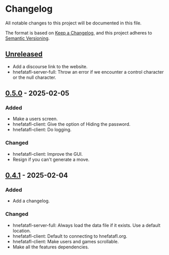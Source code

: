 # Changelog

All notable changes to this project will be documented in this file.

The format is based on [Keep a Changelog](https://keepachangelog.com/en/1.1.0/),
and this project adheres to [Semantic Versioning](https://semver.org/spec/v2.0.0.html).

## [Unreleased]

- Add a discourse link to the website.
- hnefatafl-server-full: Throw an error if we encounter a control character or
  the null character.

## [0.5.0] - 2025-02-05

### Added

- Make a users screen.
- hnefatafl-client: Give the option of Hiding the password.
- hnefatafl-client: Do logging.

### Changed

- hnefatafl-client: Improve the GUI.
- Resign if you can't generate a move.

## [0.4.1] - 2025-02-04

### Added

- Add a changelog.

### Changed

- hnefatafl-server-full: Always load the data file if it exists. Use a default location.
- hnefatafl-client: Default to connecting to hnefatafl.org.
- hnefatafl-client: Make users and games scrollable.
- Make all the features dependencies.

[unreleased]: https://github.com/dcampbell24/hnefatafl-copenhagen/compare/v0.5.0...main
[0.5.0]: https://github.com/dcampbell24/hnefatafl-copenhagen/compare/v0.4.1...v0.5.0
[0.4.1]: https://github.com/dcampbell24/hnefatafl-copenhagen/compare/v0.4.0...v0.4.1
